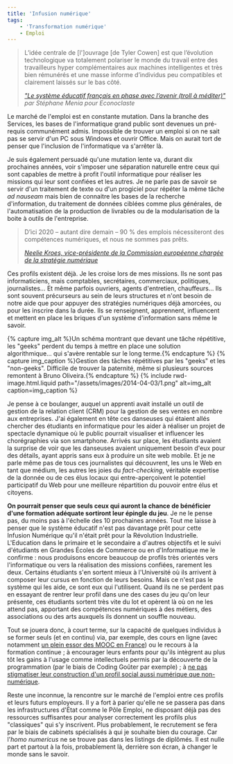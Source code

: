 ```yaml
---
title: 'Infusion numérique'
tags:
    - 'Transformation numérique'
    - Emploi
---
```


> L’idée centrale de [l']ouvrage [de Tyler Cowen] est que l’évolution
> technologique va totalement polariser le monde du travail entre des
> travailleurs hyper complémentaires aux machines intelligentes et très bien
> rémunérés et une masse informe d’individus peu compatibles et clairement
> laissés sur le bas côté.
>
> <cite>["Le système éducatif français en phase avec l’avenir (troll à méditer)"](http://econoclaste.org.free.fr/econoclaste/?p=12046 '"Le système éducatif français en phase avec l’avenir (troll à méditer)", Stéphane Menia ", Econoclaste')
> par Stéphane Menia pour Econoclaste</cite>

Le marché de l'emploi est en constante mutation. Dans la branche des Services,
les bases de l'informatique grand public sont devenues un pré-requis communément
admis. Impossible de trouver un emploi si on ne sait pas se servir d'un PC sous
Windows et ouvrir Office. Mais on aurait tort de penser que l'inclusion de
l'informatique va s'arrêter là.

<!-- more -->

Je suis également persuadé qu'une mutation lente va, durant dix prochaines
années, voir s'imposer une séparation naturelle entre ceux qui sont capables de
mettre à profit l'outil informatique pour réaliser les missions qui leur sont
confiées et les autres. Je ne parle pas de savoir se servir d'un traitement de
texte ou d'un progiciel pour répéter la même tâche _ad nauseam_ mais bien de
connaitre les bases de la recherche d'information, du traitement de données
ciblées comme plus générales, de l'automatisation de la production de livrables
ou de la modularisation de la boite à outils de l'entreprise.

> D’ici 2020 – autant dire demain – 90 % des emplois nécessiteront des
> compétences numériques, et nous ne sommes pas prêts.
>
> <cite>[Neelie Kroes, vice-présidente de la Commission européenne chargée de la stratégie numérique](http://frenchweb.fr/labsence-de-competences-numeriques-est-une-nouvelle-forme-dillettrisme/147096 'Neelie Kroes: "L’absence de compétences numériques est une nouvelle forme d’illettrisme" ", FrenchWeb.fr')</cite>

Ces profils existent déjà. Je les croise lors de mes missions. Ils ne sont pas
informaticiens, mais comptables, secrétaires, commerciaux, politiques,
journalistes… Et même parfois ouvriers, agents d'entretien, chauffeurs… Ils sont
souvent précurseurs au sein de leurs structures et n'ont besoin de notre aide
que pour appuyer des stratégies numériques déjà amorcées, ou pour les inscrire
dans la durée. Ils se renseignent, apprennent, influencent et mettent en place
les briques d'un système d'information sans même le savoir.

{% capture img_alt %}Un schéma montrant que devant une tâche répétitive, les
&quot;geeks&quot; perdent du temps à mettre en place une solution algorithmique…
qui s'avère rentable sur le long terme.{% endcapture %}
{% capture img_caption %}Gestion des tâches répétitives par les "geeks" et les
"non-geeks". Difficile de trouver la paternité, même si plusieurs sources
remontent à Bruno Oliveira.{% endcapture %} {% include rwd-image.html.liquid
path="/assets/images/2014-04-03/1.png"
alt=img_alt
caption=img_caption
%}

Je pense à ce boulanger, auquel un apprenti avait installé un outil de gestion
de la relation client (CRM) pour la gestion de ses ventes en nombre aux
entreprises. J'ai également en tête ces danseuses qui étaient allés chercher des
étudiants en informatique pour les aider à réaliser un projet de spectacle
dynamique où le public pourrait visualiser et influencer les chorégraphies via
son smartphone. Arrivés sur place, les étudiants avaient la surprise de voir que
les danseuses avaient uniquement besoin d'eux pour des détails, ayant appris
sans eux à produire un site web mobile. Et je ne parle même pas de tous ces
journalistes qui découvrent, les uns le Web en tant que médium, les autres les
joies du _fact-checking_, véritable expertise de la donnée ou de ces élus locaux
qui entre-aperçoivent le potentiel participatif du Web pour une meilleure
répartition du pouvoir entre élus et citoyens.

**On pourrait penser que seuls ceux qui auront la chance de bénéficier d'une
formation adéquate sortiront leur épingle du jeu**. Je ne le pense pas, du moins
pas à l'échelle des 10 prochaines années. Tout me laisse à penser que le système
éducatif n'est pas davantage prêt pour cette Infusion Numérique qu'il n'était
prêt pour la Révolution Industrielle. L'Education dans le primaire et le
secondaire a d'autres objectifs et le suivi d'étudiants en Grandes Écoles de
Commerce ou en d'Informatique me le confirme : nous produisons encore beaucoup
de profils très orientés vers l'informatique ou vers la réalisation des missions
confiées, rarement les deux. Certains étudiants s'en sortent mieux à
l'Université où ils arrivent à composer leur cursus en fonction de leurs
besoins. Mais ce n'est pas le système qui les aide, ce sont eux qui l'utilisent.
Quand ils ne se perdent pas en essayant de rentrer leur profil dans une des
cases du jeu qu'on leur présente, ces étudiants sortent très vite du lot et
opèrent là où on ne les attend pas, apportant des compétences numériques à des
métiers, des associations ou des arts auxquels ils donnent un souffle nouveau.

Tout se jouera donc, à court terme, sur la capacité de quelques individus à se
former seuls (et en continu) via, par exemple, des cours en ligne (avec
notamment
[un plein essor des MOOC en France](http://www.franceculture.fr/emission-pixel-mooc-les-profs-face-aux-nouveaux-cours-en-ligne-2013-10-04 '"MOOC : les profs face aux nouveaux cours en ligne", Eric Chaverou ", France Culture'))
ou le recours à la formation continue ; à encourager leurs enfants pour qu'ils
intègrent au plus tôt les gains à l'usage comme intellectuels permis par la
découverte de la programmation (par le biais de Coding Goûter par exemple) ; à
[ne pas stigmatiser leur construction d'un profil social aussi numérique que non-numérique](http://psychologik.blogspot.fr/2014/03/les-adolescents-les-smartphones-et.html '"Les adolescents, les smartphones et l').

Reste une inconnue, la rencontre sur le marché de l'emploi entre ces profils et
leurs futurs employeurs. Il y a fort à parier qu'elle ne se passera pas dans les
infrastructures d'État comme le Pôle Emploi, ne disposant déjà pas des
ressources suffisantes pour analyser correctement les profils plus "classiques"
qui s'y inscrivent. Plus probablement, le recrutement se fera par le biais de
cabinets spécialisés à qui je souhaite bien du courage. Car l'_homo numericus_
ne se trouve pas dans les listings de diplômés. Il est nulle part et partout à
la fois, probablement là, derrière son écran, à changer le monde sans le savoir.

